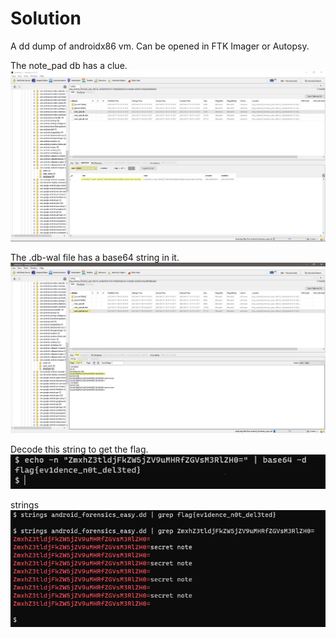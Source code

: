 # Solution

A dd dump of androidx86 vm. Can be opened in FTK Imager or Autopsy.  

The note_pad db has a clue.  
![](1.png)

The .db-wal file has a base64 string in it.  
![](2.png)

Decode this string to get the flag.  
![](3.png)

strings  
![](4.png)

